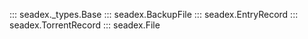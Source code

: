 ::: seadex._types.Base
::: seadex.BackupFile
::: seadex.EntryRecord
::: seadex.TorrentRecord
::: seadex.File
